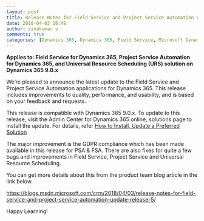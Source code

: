 ```yaml
---
layout: post
title: Release Notes for Field Service and Project Service Automation Update Release 5 on Dynamics 365 version 9
date: 2018-04-03 16:48
author: sivakumar v
comments: true
categories: [Dynamics 365, Dynamics 365, Field Service, Microsoft Dynamics, Project Service, Release Notes, Sivakumar Venkataraman]
---
```

<p><strong>Applies to: Field Service for Dynamics 365, Project Service Automation for Dynamics 365, and Universal Resource Scheduling (URS) solution on Dynamics 365 9.0.x</strong><p>We’re pleased to announce the latest update to the Field Service and Project Service Automation applications for Dynamics 365. This release includes improvements to quality, performance, and usability, and is based on your feedback and requests.<p>This release is compatible with Dynamics 365 9.0.x. To update to this release, visit the Admin Center for Dynamics 365 online, solutions page to install the update. For details, refer <a href="https://docs.microsoft.com/en-us/dynamics365/customer-engagement/admin/install-remove-preferred-solution" target="_blank">How to Install, Update a Preferred Solution</a><p>The major improvement is the GDPR compliance which has been made available in this release for PSA &amp; FSA. There are also fixes for quite a few bugs and improvements in Field Service, Project Service and Universal Resource Scheduling. <p>You can get more details about this from the product team blog article in the link below.<p><a title="https://blogs.msdn.microsoft.com/crm/2018/04/03/release-notes-for-field-service-and-project-service-automation-update-release-5/" href="https://blogs.msdn.microsoft.com/crm/2018/04/03/release-notes-for-field-service-and-project-service-automation-update-release-5/" target="_blank">https://blogs.msdn.microsoft.com/crm/2018/04/03/release-notes-for-field-service-and-project-service-automation-update-release-5/</a><p>Happy Learning!</p>
